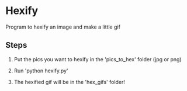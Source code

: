# Hexify
Program to hexify an image and make a little gif

## Steps

1. Put the pics you want to hexify in the 'pics_to_hex' folder (jpg or png)

2. Run 'python hexify.py'

3. The hexified gif will be in the 'hex_gifs' folder!